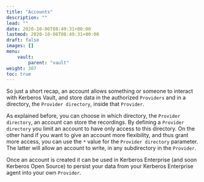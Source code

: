 ```yaml
---
title: "Accounts"
description: ""
lead: ""
date: 2020-10-06T08:49:31+00:00
lastmod: 2020-10-06T08:49:31+00:00
draft: false
images: []
menu:
    vault:
        parent: "vault"
weight: 307
toc: true
---
```


So just a short recap, an account allows something or someone to interact with Kerberos Vault, and store data in the authorized `Providers` and in a directory, the `Provider directory`, inside that `Provider`.

As explained before, you can choose in which directory, the `Provider directory`, an account can store the recordings. By defining a  `Provider directory` you limit an account to have only access to this directory. On the other hand if you want to give an account more flexibility, and thus grant more access, you can use the `*` value for the `Provider directory` parameter. The latter will allow an account to write, in any subdirectory in the `Provider`.

Once an account is created it can be used in Kerberos Enterprise (and soon Kerberos Open Source) to persist your data from your Kerberos Enterprise agent into your own `Provider`.
